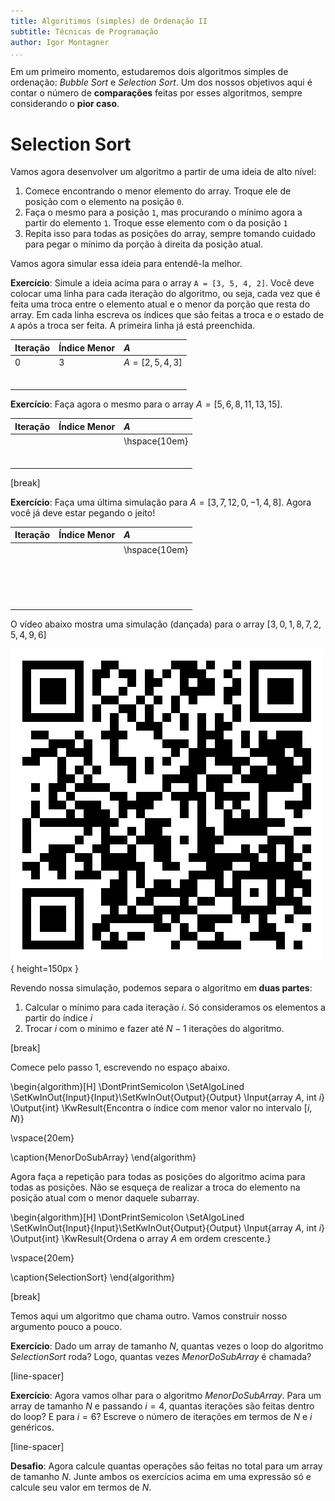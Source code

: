 ```yaml
---
title: Algoritimos (simples) de Ordenação II
subtitle: Técnicas de Programação
author: Igor Montagner
...
```


Em um primeiro momento, estudaremos dois algoritmos simples de ordenação: *Bubble Sort* e *Selection Sort*. Um dos nossos objetivos aqui é contar o número de **comparações** feitas por esses algoritmos, sempre considerando o **pior caso**.

# Selection Sort

Vamos agora desenvolver um algoritmo a partir de uma ideia de alto nível:

1. Comece encontrando o menor elemento do array. Troque ele de posição com o elemento na posição `0`. 
2. Faça o mesmo para a posição `1`, mas procurando o mínimo agora a partir do elemento `1`. Troque esse elemento com o da posição `1`
3. Repita isso para todas as posições do array, sempre tomando cuidado para pegar o mínimo da porção à direita da posição atual.

Vamos agora simular essa ideia para entendê-la melhor. 

**Exercício**: Simule a ideia acima para o array `A = [3, 5, 4, 2]`. Você deve colocar uma linha para cada iteração do algoritmo, ou seja, cada vez que é feita uma troca entre o elemento atual e o menor da porção que resta do array. Em cada linha escreva os índices que são feitas a troca e o estado de `A` após a troca ser feita. A primeira linha já está preenchida.


| Iteração | Índice Menor | $A$                              |
|:---------|:-------------|:---------------------------------|
| $0$      | $3$          | $A = [2, 5, 4, 3]$               |
|          |              |                                  |
|          |              |                                  |
|          |              |                                  |
|          |              |                                  |
|          |              |                                  |
|          |              |                                  |


**Exercício**: Faça agora o mesmo para o array $A = [5, 6, 8, 11, 13, 15]$.

| Iteração | Índice Menor | $A$                              |
|:---------|:-------------|:---------------------------------|
|          |              |     \hspace{10em}                |
|          |              |                                  |
|          |              |                                  |
|          |              |                                  |
|          |              |                                  |
|          |              |                                  |
|          |              |                                  |

[break]

**Exercício**: Faça uma última simulação para $A = [3, 7, 12, 0, -1, 4, 8]$. Agora você já deve estar pegando o jeito!

| Iteração | Índice Menor | $A$                              |
|:---------|:-------------|:---------------------------------|
|          |              |     \hspace{10em}                |
|          |              |                                  |
|          |              |                                  |
|          |              |                                  |
|          |              |                                  |
|          |              |                                  |
|          |              |                                  |
|          |              |                                  |
|          |              |                                  |
|          |              |                                  |
|          |              |                                  |
|          |              |                                  |
|          |              |                                  |
|          |              |                                  |
|          |              |                                  |
|          |              |                                  |
|          |              |                                  |


O vídeo abaixo mostra uma simulação (dançada) para o array $[ 3, 0, 1, 8, 7, 2, 5, 4, 9, 6 ]$

![Simulação do algoritmo *Selection Sort*](qr-selection-sort.png){ height=150px }

Revendo nossa simulação, podemos separa o algoritmo em **duas partes**:

1. Calcular o mínimo para cada iteração $i$. Só consideramos os elementos a partir do índice $i$
2. Trocar $i$ com o mínimo e fazer até $N-1$ iterações do algoritmo.

[break]

Comece pelo passo 1, escrevendo no espaço abaixo.

\begin{algorithm}[H]
\DontPrintSemicolon
\SetAlgoLined
\SetKwInOut{Input}{Input}\SetKwInOut{Output}{Output}
\Input{array $A$, int $i$}
\Output{int}
\KwResult{Encontra o índice com menor valor no intervalo $[i, N)$}

\vspace{20em}

\caption{MenorDoSubArray}
\end{algorithm} 

Agora faça a repetição para todas as posições do algoritmo acima para todas as posições. Não se esqueça de realizar a troca do elemento na posição atual com o menor daquele subarray. 

\begin{algorithm}[H]
\DontPrintSemicolon
\SetAlgoLined
\SetKwInOut{Input}{Input}\SetKwInOut{Output}{Output}
\Input{array $A$, int $i$}
\Output{int}
\KwResult{Ordena o array $A$ em ordem crescente.}

\vspace{20em}

\caption{SelectionSort}
\end{algorithm} 


[break]

Temos aqui um algoritmo que chama outro. Vamos construir nosso argumento pouco a pouco.

**Exercício**: Dado um array de tamanho $N$, quantas vezes o loop do algoritmo *SelectionSort* roda? Logo, quantas vezes *MenorDoSubArray* é chamada?

[line-spacer]


**Exercício**: Agora vamos olhar para o algoritmo *MenorDoSubArray*. Para um array de tamanho $N$ e passando $i=4$, quantas iterações são feitas dentro do loop? E para $i=6$? Escreve o número de iterações em termos de $N$ e $i$ genéricos.

[line-spacer]

**Desafio**: Agora calcule quantas operações são feitas no total para um array de tamanho $N$. Junte ambos os exercícios acima em uma expressão só e calcule seu valor em termos de $N$.

